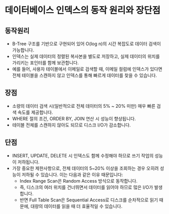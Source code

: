 # 데이터베이스 인덱스의 동작 원리와 장단점

## 동작원리
- B-Tree 구조를 기반으로 구현되어 있어 O(log n)의 시간 복잡도로 데이터 검색이 가능합니다.
- 인덱스는 실제 데이터의 정렬된 복사본을 별도로 저장하고, 실제 데이터의 위치를 가리키는 포인터를 함께 보관합니다.
- 예를 들어, 사용자 테이블에서 이메일로 검색할 때, 이메일 컬럼에 인덱스가 있다면 전체 테이블을 스캔하지 않고 인덱스를 통해 빠르게 데이터를 찾을 수 있습니다.

## 장점
- 소량의 데이터 검색 시(일반적으로 전체 데이터의 5% ~ 20% 미만) 매우 빠른 검색 속도를 제공합니다.
- WHERE 절의 조건, ORDER BY, JOIN 연산 시 성능이 향상됩니다.
- 테이블 전체를 스캔하지 않아도 되므로 디스크 I/O가 감소합니다.

## 단점
- INSERT, UPDATE, DELETE 시 인덱스도 함께 수정해야 하므로 쓰기 작업의 성능이 저하됩니다.
- 가장 중요한 제한사항으로, 전체 데이터의 5~20% 이상을 조회하는 경우 오히려 성능이 저하될 수 있습니다. 이는 다음과 같은 이유 때문입니다:
    - Index Range Scan은 Random Access 방식으로 동작합니다.
    - 즉, 디스크의 여러 위치를 건너뛰면서 데이터를 읽어야 하므로 많은 I/O가 발생합니다.
    - 반면 Full Table Scan은 Sequential Access로 디스크를 순차적으로 읽기 때문에, 대량의 데이터를 읽을 때 더 효율적일 수 있습니다.